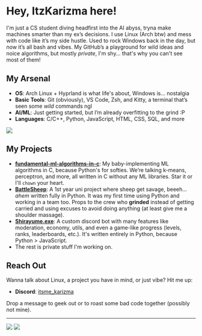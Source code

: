 # Hey, ItzKarizma here!
I'm just a CS student diving headfirst into the AI abyss, tryna make machines smarter than my ex’s decisions. I use Linux (Arch btw) and mess with code like it’s my side hustle. Used to rock Windows back in the day, but now it’s all bash and vibes. My GitHub’s a playground for wild ideas and noice algorithms, but mostly *private*, I'm shy... that's why you can't see most of them!  

## My Arsenal
- **OS**: Arch Linux + Hyprland is what life's about, Windows is... nostalgia
- **Basic Tools**: Git (obviously), VS Code, Zsh, and Kitty, a terminal that’s seen some *wild* commands ngl
- **AI/ML**: Just getting started, but I’m already overfitting to the grind :P
- **Languages**: C/C++, Python, JavaScript, HTML, CSS, SQL, and more
  
![](https://skillicons.dev/icons?i=git,c,cpp,qt,py,pytorch,flask,js,html,css,mysql,bash,arch,linux,discord&theme=dark)

## My Projects
- **[fundamental-ml-algorithms-in-c](https://github.com/ItzKarizma/fundamental-ml-algorithms-in-c)**: My baby-implementing ML algorithms in C, because Python's for softies. We’re talking k-means, perceptron, and more, all written in C without any ML libraries. Star it or I'll `chown` your heart.
- **[BattleSheep](https://github.com/ItzKarizma/BattleSheep)**: A 1st year uni project where sheep get savage, beeeh... *ahem* written fully in Python. It was my first time using Python and working in a team too. Props to the crew who **grinded** instead of getting carried and using excuses to avoid doing anything (at least give me a shoulder massage).
- **[Shirayume.exe](https://github.com/ItzKarizma/Shirayume.exe)**: A custom discord bot with many features like moderation, economy, utils, and even a game-like progress (levels, ranks, leaderboards, etc.). It's written entirely in Python, because Python > JavaScript.
- The rest is private stuff I'm working on.  

## Reach Out
Wanna talk about Linux, a project you have in mind, or just vibe? Hit me up:
- **Discord**: [itsme_karizma](https://discord.com/users/366212855042932736)  
  
Drop a message to geek out or to roast some bad code together (possibly not mine).

---
  
  
![](https://github-readme-streak-stats.herokuapp.com/?user=ItzKarizma&theme=dracula&count_private=true)
![](https://github-readme-stats.vercel.app/api/top-langs/?username=ItzKarizma&layout=compact&theme=dracula&count_private=true)
